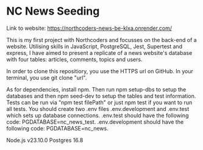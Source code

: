 # NC News Seeding

Link to website:
https://northcoders-news-be-klxa.onrender.com/

This is my first project with Northcoders and focusses on the back-end of a website. Utilising skills in JavaScript, PostgreSQL, Jest, Supertest and express, I have aimed to present a replicate of a news website's database with four tables: articles, comments, topics and users.

In order to clone this repositiory, you use the HTTPS url on GitHub. In your terminal, you use git clone "url".

As for dependencies, install npm. Then run npm setup-dbs to setup the databases and then npm seed-dev to setup the tables and test information. Tests can be run via "npm test filePath" or just npm test if you want to run all tests. You should create two .env files .env.development and .env.test which sets up database connections. .env.test should have the following code: PGDATABASE=nc_news_test. .env.development should have the following code: PGDATABASE=nc_news.

Node.js v23.10.0 Postgres 16.8
